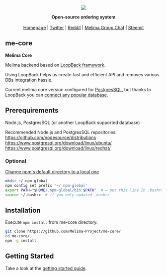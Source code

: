 <p align="center"><a href="https://melima.me/"><img src="https://avatars2.githubusercontent.com/u/29970755?v=4&s=140"></p></a><p align="center"><strong>Open-source ordering system</strong><br><br> <a href="https://melima.me/">Homepage</a> | <a href="https://twitter.com/Melima_Project">Twitter</a> | <a href="https://www.reddit.com/r/melima/">Reddit</a> | <a href="https://chat.melima.me/">Melima Group Chat</a> | <a href="https://steemit.com/@melima">Steemit</a></p>

## me-core

**Melima Core**

Melima backend based on [LoopBack framework](https://github.com/strongloop/loopback).

Using LoopBack helps us create fast and efficient API and removes various DBs integration hassle.

Current melima core version configured for [PostgresSQL](https://www.postgresql.org/), but thanks to LoopBack you can [connect any popular database](http://loopback.io/doc/en/lb3/Database-connectors.html).

## Prerequirements

Node.js, PostgresSQL (or another LoopBack supported database)

Recommended Node.js and PostgresSQL repositories:  
https://github.com/nodesource/distributions  
https://www.postgresql.org/download/linux/ubuntu/  
https://www.postgresql.org/download/linux/redhat/

### Optional

[Change npm's default directory to a local one](https://stackoverflow.com/a/39373730)

```bash
mkdir ~/.npm-global
npm config set prefix '~/.npm-global'
export PATH="$HOME/.npm-global/bin:$PATH"  # ← put this line in .bashrc
source ~/.bashrc  # if you only updated .bashrc
```

## Installation

Execute `npm install` from me-core directory.

```bash
git clone https://github.com/Melima-Project/me-core/
cd me-core/
npm -g install
```

## Getting Started
    
Take a look at the [getting started guide](https://github.com/Melima-Project/me-core/wiki/Getting-started).
